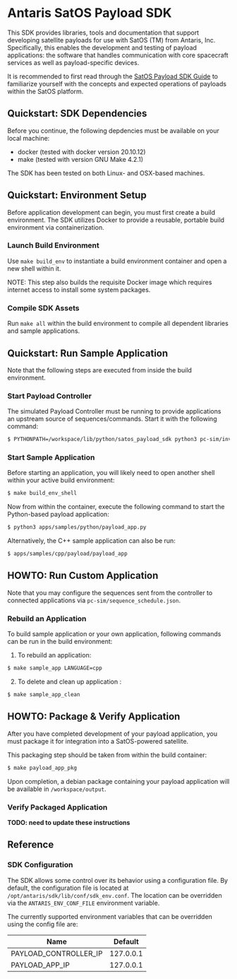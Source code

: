 # Antaris SatOS Payload SDK

This SDK provides libraries, tools and documentation that support developing satellite payloads for use with SatOS (TM) from Antaris, Inc.
Specifically, this enables the development and testing of payload applications: the software that handles communication with core spacecraft services as well as payload-specific devices.

It is recommended to first read through the [SatOS Payload SDK Guide](./docs/Antaris_SatOS_Payload_SDK_Guide.pdf) to familiarize yourself with the concepts and expected operations of payloads within the SatOS platform.

## Quickstart: SDK Dependencies

Before you continue, the following depdencies must be available on your local machine:

- docker (tested with docker version 20.10.12)
- make (tested with version GNU Make 4.2.1)

The SDK has been tested on both Linux- and OSX-based machines.

## Quickstart: Environment Setup

Before application development can begin, you must first create a build environment.
The SDK utilizes Docker to provide a reusable, portable build environment via containerization.

### Launch Build Environment

Use `make build_env` to instantiate a build environment container and open a new shell within it.

NOTE: This step also builds the requisite Docker image which requires internet access to install some system packages.

### Compile SDK Assets

Run `make all` within the build environment to compile all dependent libraries and sample applications.

## Quickstart: Run Sample Application

Note that the following steps are executed from inside the build environment.

### Start Payload Controller

The simulated Payload Controller must be running to provide applications an upstream source of sequences/commands.
Start it with the following command:

```bash
$ PYTHONPATH=/workspace/lib/python/satos_payload_sdk python3 pc-sim/invoke_pc_sim.py
```

### Start Sample Application

Before starting an application, you will likely need to open another shell within your active build environment:

```bash
$ make build_env_shell
```

Now from within the container, execute the following command to start the Python-based payload application:

```bash
$ python3 apps/samples/python/payload_app.py
```

Alternatively, the C++ sample application can also be run:

```bash
$ apps/samples/cpp/payload/payload_app
```

## HOWTO: Run Custom Application

Note that you may configure the sequences sent from the controller to connected applications via `pc-sim/sequence_schedule.json`.

### Rebuild an Application

To build sample application or your own application, following commands can be run in the build environment:

1. To rebuild an application:

```bash
$ make sample_app LANGUAGE=cpp
```

2. To delete and clean up application :

```bash
$ make sample_app_clean
```

## HOWTO: Package & Verify Application

After you have completed development of your payload application, you must package it for
integration into a SatOS-powered satellite.

This packaging step should be taken from within the build container:

```bash
$ make payload_app_pkg
```

Upon completion, a debian package containing your payload application will be available in `/workspace/output`.

### Verify Packaged Application

**TODO: need to update these instructions**

## Reference

### SDK Configuration

The SDK allows some control over its behavior using a configuration file.
By default, the configuration file is located at `/opt/antaris/sdk/lib/conf/sdk_env.conf`.
The location can be overridden via the `ANTARIS_ENV_CONF_FILE` environment variable.

The currently supported environment variables that can be overridden using the config file are:

| Name                  | Default |
|-----------------------|---------|
| PAYLOAD_CONTROLLER_IP | 127.0.0.1 |
| PAYLOAD_APP_IP        | 127.0.0.1 |
